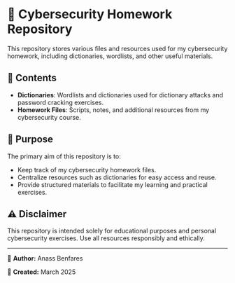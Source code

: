 # 📂 Cybersecurity Homework Repository

This repository stores various files and resources used for my cybersecurity homework, including dictionaries, wordlists, and other useful materials.

## 🚀 Contents

- **Dictionaries**: Wordlists and dictionaries used for dictionary attacks and password cracking exercises.
- **Homework Files**: Scripts, notes, and additional resources from my cybersecurity course.

## 🔐 Purpose

The primary aim of this repository is to:

- Keep track of my cybersecurity homework files.
- Centralize resources such as dictionaries for easy access and reuse.
- Provide structured materials to facilitate my learning and practical exercises.

## ⚠️ Disclaimer

This repository is intended solely for educational purposes and personal cybersecurity exercises. Use all resources responsibly and ethically.

---

👤 **Author:** Anass Benfares

📅 **Created:** March 2025
